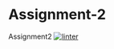 # Assignment-2
Assignment2
[![linter](https://github.com/Hayden-Langill/Assignment-2/workflows/linter/badge.svg)](https://github.com/marketplace/actions/super-linter)
